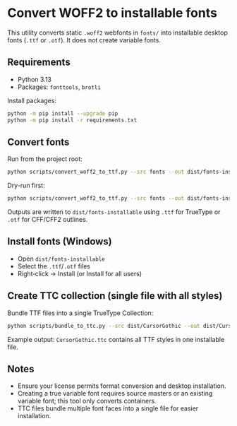 # Convert WOFF2 to installable fonts

This utility converts static `.woff2` webfonts in `fonts/` into installable desktop fonts (`.ttf` or `.otf`). It does not create variable fonts.

## Requirements
- Python 3.13
- Packages: `fonttools`, `brotli`

Install packages:
```bash
python -m pip install --upgrade pip
python -m pip install -r requirements.txt
```

## Convert fonts
Run from the project root:
```bash
python scripts/convert_woff2_to_ttf.py --src fonts --out dist/fonts-installable
```

Dry-run first:
```bash
python scripts/convert_woff2_to_ttf.py --src fonts --out dist/fonts-installable --dry-run
```

Outputs are written to `dist/fonts-installable` using `.ttf` for TrueType or `.otf` for CFF/CFF2 outlines.

## Install fonts (Windows)
- Open `dist/fonts-installable`
- Select the `.ttf`/`.otf` files
- Right‑click → Install (or Install for all users)

## Create TTC collection (single file with all styles)
Bundle TTF files into a single TrueType Collection:
```bash
python scripts/bundle_to_ttc.py --src dist/CursorGothic --out dist/CursorGothic/CursorGothic.ttc --overwrite
```

Example output: `CursorGothic.ttc` contains all TTF styles in one installable file.

## Notes
- Ensure your license permits format conversion and desktop installation.
- Creating a true variable font requires source masters or an existing variable font; this tool only converts containers.
- TTC files bundle multiple font faces into a single file for easier installation.
